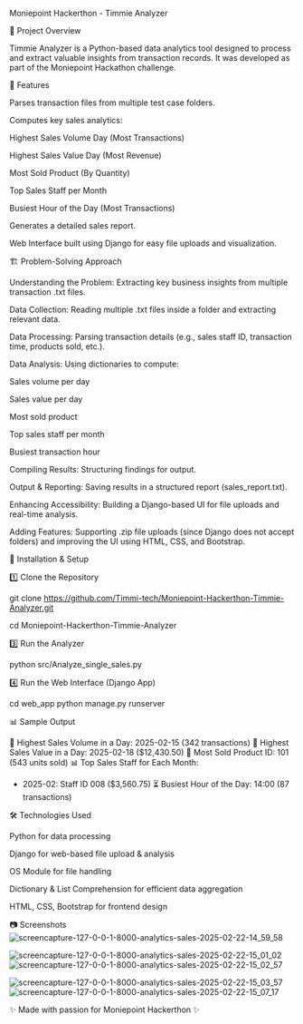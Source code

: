 Moniepoint Hackerthon - Timmie Analyzer

📌 Project Overview

Timmie Analyzer is a Python-based data analytics tool designed to process and extract valuable insights from transaction records. It was developed as part of the Moniepoint Hackathon challenge.

🚀 Features

Parses transaction files from multiple test case folders.

Computes key sales analytics:

Highest Sales Volume Day (Most Transactions)

Highest Sales Value Day (Most Revenue)

Most Sold Product (By Quantity)

Top Sales Staff per Month

Busiest Hour of the Day (Most Transactions)

Generates a detailed sales report.

Web Interface built using Django for easy file uploads and visualization.

🏗️ Problem-Solving Approach

Understanding the Problem: Extracting key business insights from multiple transaction .txt files.

Data Collection: Reading multiple .txt files inside a folder and extracting relevant data.

Data Processing: Parsing transaction details (e.g., sales staff ID, transaction time, products sold, etc.).

Data Analysis: Using dictionaries to compute:

Sales volume per day

Sales value per day

Most sold product

Top sales staff per month

Busiest transaction hour

Compiling Results: Structuring findings for output.

Output & Reporting: Saving results in a structured report (sales_report.txt).

Enhancing Accessibility: Building a Django-based UI for file uploads and real-time analysis.

Adding Features: Supporting .zip file uploads (since Django does not accept folders) and improving the UI using HTML, CSS, and Bootstrap.

📂 Installation & Setup

1️⃣ Clone the Repository

git clone https://github.com/Timmi-tech/Moniepoint-Hackerthon-Timmie-Analyzer.git

cd Moniepoint-Hackerthon-Timmie-Analyzer


3️⃣ Run the Analyzer

python src/Analyze_single_sales.py

4️⃣ Run the Web Interface (Django App)

cd web_app
python manage.py runserver

📊 Sample Output

📌 Highest Sales Volume in a Day: 2025-02-15 (342 transactions)
📌 Highest Sales Value in a Day: 2025-02-18 ($12,430.50)
📌 Most Sold Product ID: 101 (543 units sold)
📊 Top Sales Staff for Each Month:
   - 2025-02: Staff ID 008 ($3,560.75)
⏳ Busiest Hour of the Day: 14:00 (87 transactions)

🛠️ Technologies Used

Python for data processing

Django for web-based file upload & analysis

OS Module for file handling

Dictionary & List Comprehension for efficient data aggregation

HTML, CSS, Bootstrap for frontend design

📷 Screenshots
![screencapture-127-0-0-1-8000-analytics-sales-2025-02-22-14_59_58](https://github.com/user-attachments/assets/0480e373-165f-4dc5-8413-0b3eff48147f)



![screencapture-127-0-0-1-8000-analytics-sales-2025-02-22-15_01_02](https://github.com/user-attachments/assets/3fb950e0-9ecf-4419-af7f-e9c5d856ac16)
![screencapture-127-0-0-1-8000-analytics-sales-2025-02-22-15_02_57](https://github.com/user-attachments/assets/8a9feaec-4b34-458b-ac6c-4366225128a5)

![screencapture-127-0-0-1-8000-analytics-sales-2025-02-22-15_03_57](https://github.com/user-attachments/assets/46ed3071-31e5-4815-8042-83696f42e274)
![screencapture-127-0-0-1-8000-analytics-sales-2025-02-22-15_07_17](https://github.com/user-attachments/assets/742059d2-5420-482b-8037-e033a308b468)


✨ Made with passion for Moniepoint Hackerthon ✨

